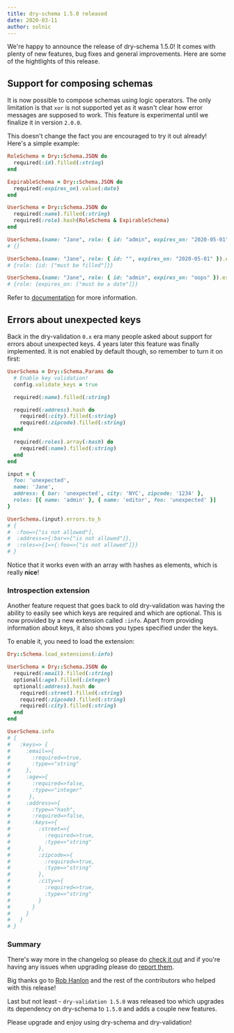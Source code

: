 ```yaml
---
title: dry-schema 1.5.0 released
date: 2020-03-11
author: solnic
---
```


We're happy to announce the release of dry-schema 1.5.0! It comes with plenty of new features, bug fixes and general improvements. Here are some of the hightlights of this release.

## Support for composing schemas

It is now possible to compose schemas using logic operators. The only limitation is that `xor` is not supported yet as it wasn't clear how error messages are supposed to work. This feature is experimental until we finalize it in version `2.0.0`.

This doesn't change the fact you are encouraged to try it out already! Here's a simple example:

```ruby
RoleSchema = Dry::Schema.JSON do
  required(:id).filled(:string)
end

ExpirableSchema = Dry::Schema.JSON do
  required(:expires_on).value(:date)
end

UserSchema = Dry::Schema.JSON do
  required(:name).filled(:string)
  required(:role).hash(RoleSchema & ExpirableSchema)
end

UserSchema.(name: "Jane", role: { id: "admin", expires_on: "2020-05-01" }).errors.to_h
# {}

UserSchema.(name: "Jane", role: { id: "", expires_on: "2020-05-01" }).errors.to_h
# {role: {id: ["must be filled"]}}

UserSchema.(name: "Jane", role: { id: "admin", expires_on: "oops" }).errors.to_h
# {role: {expires_on: ["must be a date"]}}
```

Refer to [documentation](/gems/dry-schema/1.5/advanced/composing-schemas/) for more information.

## Errors about unexpected keys

Back in the dry-validation `0.x` era many people asked about support for errors about unexpected keys. 4 years later this feature was finally implemented. It is not enabled by default though, so remember to turn it on first:

```ruby
UserSchema = Dry::Schema.Params do
  # Enable key validation!
  config.validate_keys = true

  required(:name).filled(:string)

  required(:address).hash do
    required(:city).filled(:string)
    required(:zipcode).filled(:string)
  end

  required(:roles).array(:hash) do
    required(:name).filled(:string)
  end
end

input = {
  foo: 'unexpected',
  name: 'Jane',
  address: { bar: 'unexpected', city: 'NYC', zipcode: '1234' },
  roles: [{ name: 'admin' }, { name: 'editor', foo: 'unexpected' }]
}

UserSchema.(input).errors.to_h
# {
#  :foo=>["is not allowed"],
#  :address=>{:bar=>["is not allowed"]},
#  :roles=>{1=>{:foo=>["is not allowed"]}}
# }
```

Notice that it works even with an array with hashes as elements, which is really **nice**!

### Introspection extension

Another feature request that goes back to old dry-validation was having the ability to easily see which keys are required and which are optional. This is now provided by a new extension called `:info`. Apart from providing information about keys, it also shows you types specified under the keys.

To enable it, you need to load the extension:

```ruby
Dry::Schema.load_extensions(:info)

UserSchema = Dry::Schema.JSON do
  required(:email).filled(:string)
  optional(:age).filled(:integer)
  optional(:address).hash do
    required(:street).filled(:string)
    required(:zipcode).filled(:string)
    required(:city).filled(:string)
  end
end

UserSchema.info
# {
#   :keys=> {
#     :email=>{
#       :required=>true,
#       :type=>"string"
#     },
#     :age=>{
#       :required=>false,
#       :type=>"integer"
#      },
#     :address=>{
#       :type=>"hash",
#       :required=>false,
#       :keys=>{
#         :street=>{
#           :required=>true,
#           :type=>"string"
#         },
#         :zipcode=>{
#           :required=>true,
#           :type=>"string"
#         },
#         :city=>{
#           :required=>true,
#           :type=>"string"
#         }
#       }
#     }
#   }
# }
```

### Summary

There's way more in the changelog so please do [check it out](https://github.com/dry-rb/dry-schema/blob/master/CHANGELOG.md#1.5.0) and if you're having any issues when upgrading please do [report them](https://github.com/dry-rb/dry-schema/issues/new?assignees=&labels=bug&template=---bug-report.md&title=).

Big thanks go to [Rob Hanlon](https://github.com/robhanlon22) and the rest of the contributors who helped with this release!

Last but not least - `dry-validation 1.5.0` was released too which upgrades its dependency on dry-schema to `1.5.0` and adds a couple new features.

Please upgrade and enjoy using dry-schema and dry-validation!
